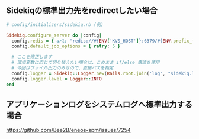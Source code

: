 ## Sidekiqの標準出力先をredirectしたい場合
```ruby
# config/initializers/sidekiq.rb (例)

Sidekiq.configure_server do |config|
  config.redis = { url: "redis://#{ENV['KVS_HOST']}:6379/#{ENV.prefix_fetch('SIDEKIQ_REDIS_DB', 8)}" }
  config.default_job_options = { retry: 5 }

  # ここを修正します
  # 環境変数に応じて切り替えたい場合は、このまま if/else 構造を使用
  # 今回はファイル出力のみなので、直接パスを指定
  config.logger = Sidekiq::Logger.new(Rails.root.join('log', "sidekiq.log"))
  config.logger.level = Logger::INFO
end
```

## アプリケーションログをシステムログへ標準出力する場合
https://github.com/Bee2B/eneos-spm/issues/7254